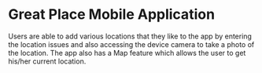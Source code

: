 # Great Place Mobile Application

Users are able to add various locations that they like to the app by entering the location issues and also accessing the device camera to take a photo of the location. The app also has a Map feature which allows the user to get his/her current location.

